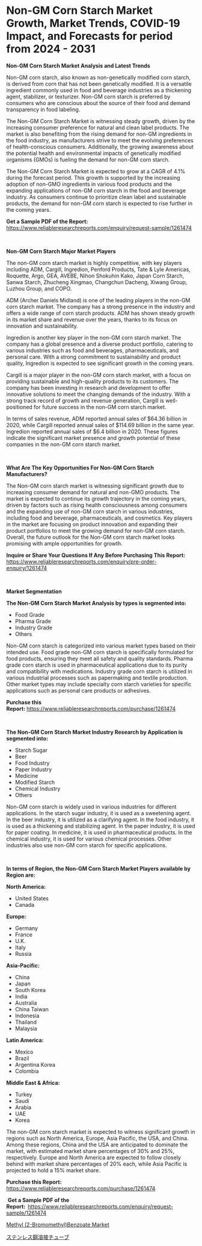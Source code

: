 <p><h1>Non-GM Corn Starch Market Growth, Market Trends, COVID-19 Impact, and Forecasts for period from 2024 - 2031</h1></p><p><strong>Non-GM Corn Starch Market Analysis and Latest Trends</strong></p>
<p><p>Non-GM corn starch, also known as non-genetically modified corn starch, is derived from corn that has not been genetically modified. It is a versatile ingredient commonly used in food and beverage industries as a thickening agent, stabilizer, or texturizer. Non-GM corn starch is preferred by consumers who are conscious about the source of their food and demand transparency in food labeling.</p><p>The Non-GM Corn Starch Market is witnessing steady growth, driven by the increasing consumer preference for natural and clean label products. The market is also benefiting from the rising demand for non-GM ingredients in the food industry, as manufacturers strive to meet the evolving preferences of health-conscious consumers. Additionally, the growing awareness about the potential health and environmental impacts of genetically modified organisms (GMOs) is fueling the demand for non-GM corn starch.</p><p>The Non-GM Corn Starch Market is expected to grow at a CAGR of 4.1% during the forecast period. This growth is supported by the increasing adoption of non-GMO ingredients in various food products and the expanding applications of non-GM corn starch in the food and beverage industry. As consumers continue to prioritize clean label and sustainable products, the demand for non-GM corn starch is expected to rise further in the coming years.</p></p>
<p><strong>Get a Sample PDF of the Report:&nbsp;</strong> <a href="https://www.reliableresearchreports.com/enquiry/request-sample/1261474">https://www.reliableresearchreports.com/enquiry/request-sample/1261474</a></p>
<p>&nbsp;</p>
<p><strong>Non-GM Corn Starch Major Market Players</strong></p>
<p><p>The non-GM corn starch market is highly competitive, with key players including ADM, Cargill, Ingredion, Penford Products, Tate & Lyle Americas, Roquette, Argo, GEA, AVEBE, Nihon Shokuhin Kako, Japan Corn Starch, Sanwa Starch, Zhucheng Xingmao, Changchun Dacheng, Xiwang Group, Luzhou Group, and COPO.</p><p>ADM (Archer Daniels Midland) is one of the leading players in the non-GM corn starch market. The company has a strong presence in the industry and offers a wide range of corn starch products. ADM has shown steady growth in its market share and revenue over the years, thanks to its focus on innovation and sustainability.</p><p>Ingredion is another key player in the non-GM corn starch market. The company has a global presence and a diverse product portfolio, catering to various industries such as food and beverages, pharmaceuticals, and personal care. With a strong commitment to sustainability and product quality, Ingredion is expected to see significant growth in the coming years.</p><p>Cargill is a major player in the non-GM corn starch market, with a focus on providing sustainable and high-quality products to its customers. The company has been investing in research and development to offer innovative solutions to meet the changing demands of the industry. With a strong track record of growth and revenue generation, Cargill is well-positioned for future success in the non-GM corn starch market.</p><p>In terms of sales revenue, ADM reported annual sales of $64.36 billion in 2020, while Cargill reported annual sales of $114.69 billion in the same year. Ingredion reported annual sales of $6.4 billion in 2020. These figures indicate the significant market presence and growth potential of these companies in the non-GM corn starch market.</p></p>
<p>&nbsp;</p>
<p><strong>What Are The Key Opportunities For Non-GM Corn Starch Manufacturers?</strong></p>
<p><p>The Non-GM corn starch market is witnessing significant growth due to increasing consumer demand for natural and non-GMO products. The market is expected to continue its growth trajectory in the coming years, driven by factors such as rising health consciousness among consumers and the expanding use of non-GM corn starch in various industries, including food and beverage, pharmaceuticals, and cosmetics. Key players in the market are focusing on product innovation and expanding their product portfolios to meet the growing demand for non-GM corn starch. Overall, the future outlook for the Non-GM corn starch market looks promising with ample opportunities for growth.</p></p>
<p><strong>Inquire or Share Your Questions If Any Before Purchasing This Report:</strong> <a href="https://www.reliableresearchreports.com/enquiry/pre-order-enquiry/1261474">https://www.reliableresearchreports.com/enquiry/pre-order-enquiry/1261474</a></p>
<p>&nbsp;</p>
<p><strong>Market Segmentation</strong></p>
<p><strong>The Non-GM Corn Starch Market Analysis by types is segmented into:</strong></p>
<p><ul><li>Food Grade</li><li>Pharma Grade</li><li>Industry Grade</li><li>Others</li></ul></p>
<p><p>Non-GM corn starch is categorized into various market types based on their intended use. Food grade non-GM corn starch is specifically formulated for food products, ensuring they meet all safety and quality standards. Pharma grade corn starch is used in pharmaceutical applications due to its purity and compatibility with medications. Industry grade corn starch is utilized in various industrial processes such as papermaking and textile production. Other market types may include specialty corn starch varieties for specific applications such as personal care products or adhesives.</p></p>
<p><strong>Purchase this Report:&nbsp;</strong><a href="https://www.reliableresearchreports.com/purchase/1261474">https://www.reliableresearchreports.com/purchase/1261474</a></p>
<p>&nbsp;</p>
<p><strong>The Non-GM Corn Starch Market Industry Research by Application is segmented into:</strong></p>
<p><ul><li>Starch Sugar</li><li>Beer</li><li>Food Industry</li><li>Paper Industry</li><li>Medicine</li><li>Modified Starch</li><li>Chemical Industry</li><li>Others</li></ul></p>
<p><p>Non-GM corn starch is widely used in various industries for different applications. In the starch sugar industry, it is used as a sweetening agent. In the beer industry, it is utilized as a clarifying agent. In the food industry, it is used as a thickening and stabilizing agent. In the paper industry, it is used for paper coating. In medicine, it is used in pharmaceutical products. In the chemical industry, it is used for various chemical processes. Other industries also use non-GM corn starch for specific applications.</p></p>
<p>&nbsp;</p>
<p><strong>In terms of Region, the Non-GM Corn Starch Market Players available by Region are:</strong></p>
<p>
    <p> <strong> North America: </strong>
        <ul>
            <li>United States</li>
            <li>Canada</li>
        </ul>
        </p> 
    <p> <strong> Europe: </strong>
        <ul>
            <li>Germany</li>
            <li>France</li>
            <li>U.K.</li>
            <li>Italy</li>
            <li>Russia</li>
        </ul>
        </p> 
    <p> <strong> Asia-Pacific: </strong>
        <ul>
            <li>China</li>
            <li>Japan</li>
            <li>South Korea</li>
            <li>India</li>
            <li>Australia</li>
            <li>China Taiwan</li>
            <li>Indonesia</li>
            <li>Thailand</li>
            <li>Malaysia</li>
        </ul>
        </p> 
    <p> <strong> Latin America: </strong>
        <ul>
            <li>Mexico</li>
            <li>Brazil</li>
            <li>Argentina Korea</li>
            <li>Colombia</li>
        </ul>
        </p> 
    <p> <strong> Middle East & Africa: </strong>
        <ul>
            <li>Turkey</li>
            <li>Saudi</li>
            <li>Arabia</li>
            <li>UAE</li>
            <li>Korea</li>
        </ul>
    </p>
    </p>
<p><p>The non-GM corn starch market is expected to witness significant growth in regions such as North America, Europe, Asia Pacific, the USA, and China. Among these regions, China and the USA are anticipated to dominate the market, with estimated market share percentages of 30% and 25%, respectively. Europe and North America are expected to follow closely behind with market share percentages of 20% each, while Asia Pacific is projected to hold a 15% market share.</p></p>
<p><strong>Purchase this Report: </strong><a href="https://www.reliableresearchreports.com/purchase/1261474">https://www.reliableresearchreports.com/purchase/1261474</a></p>
<p>&nbsp;<strong>Get a Sample PDF of the Report:&nbsp;&nbsp;</strong><a href="https://www.reliableresearchreports.com/enquiry/request-sample/1261474">https://www.reliableresearchreports.com/enquiry/request-sample/1261474</a></p>
<p><strong></strong></p>
<p><p><a href="https://meowing-canidae-761.notion.site/Methyl-2-Bromomethyl-Benzoate-Market-Size-Growth-Outlook-from-2024-to-2031-projecting-at-Market-s-5962791cb5b94896b15b8c912affd562">Methyl (2-Bromomethyl)Benzoate Market</a></p><p><a href="https://medium.com/@pedrogers56456/%E3%82%B9%E3%83%86%E3%83%B3%E3%83%AC%E3%82%B9%E9%8B%BC%E6%BA%B6%E6%8E%A5%E7%AE%A1%E5%B8%82%E5%A0%B4%E3%81%AE%E3%82%B7%E3%82%A7%E3%82%A2%E6%8E%A8%E7%A7%BB%E3%81%8A%E3%82%88%E3%81%B3%E5%B8%82%E5%A0%B4%E6%88%90%E9%95%B7%E5%82%BE%E5%90%91-2024%E5%B9%B4-2031%E5%B9%B4-aa6b109ba89b">ステンレス鋼溶接チューブ</a></p></p>